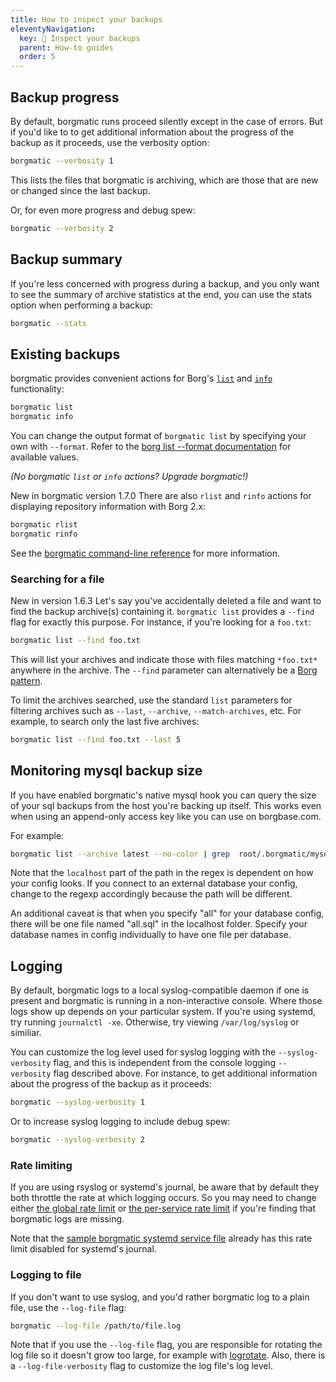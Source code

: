 ```yaml
---
title: How to inspect your backups
eleventyNavigation:
  key: 🔎 Inspect your backups
  parent: How-to guides
  order: 5
---
```

## Backup progress

By default, borgmatic runs proceed silently except in the case of errors. But
if you'd like to to get additional information about the progress of the
backup as it proceeds, use the verbosity option:

```bash
borgmatic --verbosity 1
```

This lists the files that borgmatic is archiving, which are those that are new
or changed since the last backup.

Or, for even more progress and debug spew:

```bash
borgmatic --verbosity 2
```

## Backup summary

If you're less concerned with progress during a backup, and you only want to
see the summary of archive statistics at the end, you can use the stats
option when performing a backup:

```bash
borgmatic --stats
```

## Existing backups

borgmatic provides convenient actions for Borg's
[`list`](https://borgbackup.readthedocs.io/en/stable/usage/list.html) and
[`info`](https://borgbackup.readthedocs.io/en/stable/usage/info.html)
functionality:

```bash
borgmatic list
borgmatic info
```

You can change the output format of `borgmatic list` by specifying your own
with `--format`. Refer to the [borg list --format
documentation](https://borgbackup.readthedocs.io/en/stable/usage/list.html#the-format-specifier-syntax)
for available values.

*(No borgmatic `list` or `info` actions? Upgrade borgmatic!)*

<span class="minilink minilink-addedin">New in borgmatic version 1.7.0</span>
There are also `rlist` and `rinfo` actions for displaying repository
information with Borg 2.x:

```bash
borgmatic rlist
borgmatic rinfo
```

See the [borgmatic command-line
reference](https://torsion.org/borgmatic/docs/reference/command-line/) for
more information.


### Searching for a file

<span class="minilink minilink-addedin">New in version 1.6.3</span> Let's say
you've accidentally deleted a file and want to find the backup archive(s)
containing it. `borgmatic list` provides a `--find` flag for exactly this
purpose. For instance, if you're looking for a `foo.txt`:

```bash
borgmatic list --find foo.txt
```

This will list your archives and indicate those with files matching
`*foo.txt*` anywhere in the archive. The `--find` parameter can alternatively
be a [Borg
pattern](https://borgbackup.readthedocs.io/en/stable/usage/help.html#borg-patterns).

To limit the archives searched, use the standard `list` parameters for
filtering archives such as `--last`, `--archive`, `--match-archives`, etc. For
example, to search only the last five archives:

```bash
borgmatic list --find foo.txt --last 5
```

## Monitoring mysql backup size

If you have enabled borgmatic's native mysql hook you can query the size of your sql backups from the host you're backing up itself. This works even when using an append-only access key like you can use on borgbase.com.

For example: 
```bash 
borgmatic list --archive latest --no-color | grep  root/.borgmatic/mysql_databases/localhost/
```

Note that the `localhost` part of the path in the regex is dependent on how your config looks. If you connect to an external database your config, change to the regexp accordingly because the path will be different. 

An additional caveat is that when you specify "all" for your database config, there will be one file named "all.sql" in the localhost folder. 
Specify your database names in config individually to have one file per database.

## Logging

By default, borgmatic logs to a local syslog-compatible daemon if one is
present and borgmatic is running in a non-interactive console. Where those
logs show up depends on your particular system. If you're using systemd, try
running `journalctl -xe`. Otherwise, try viewing `/var/log/syslog` or
similiar.

You can customize the log level used for syslog logging with the
`--syslog-verbosity` flag, and this is independent from the console logging
`--verbosity` flag described above. For instance, to get additional
information about the progress of the backup as it proceeds:

```bash
borgmatic --syslog-verbosity 1
```

Or to increase syslog logging to include debug spew:

```bash
borgmatic --syslog-verbosity 2
```

### Rate limiting

If you are using rsyslog or systemd's journal, be aware that by default they
both throttle the rate at which logging occurs. So you may need to change
either [the global rate
limit](https://www.rootusers.com/how-to-change-log-rate-limiting-in-linux/) or
[the per-service rate
limit](https://www.freedesktop.org/software/systemd/man/journald.conf.html#RateLimitIntervalSec=)
if you're finding that borgmatic logs are missing.

Note that the [sample borgmatic systemd service
file](https://torsion.org/borgmatic/docs/how-to/set-up-backups/#systemd)
already has this rate limit disabled for systemd's journal.


### Logging to file

If you don't want to use syslog, and you'd rather borgmatic log to a plain
file, use the `--log-file` flag:

```bash
borgmatic --log-file /path/to/file.log
```

Note that if you use the `--log-file` flag, you are responsible for rotating
the log file so it doesn't grow too large, for example with
[logrotate](https://wiki.archlinux.org/index.php/Logrotate). Also, there is a
`--log-file-verbosity` flag to customize the log file's log level.
